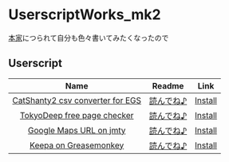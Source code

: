 # UserscriptWorks_mk2

[本家](https://github.com/PC-CNT/UserscriptWorks)につられて自分も色々書いてみたくなったので

## Userscript

| Name | Readme | Link |
| :-: | :-: | :-: |
| [CatShanty2 csv converter for EGS](./CS2csv4EGS/) | [読んでね♪](./CS2csv4EGS/README.md) | [Install](./CS2csv4EGS/CS2csv4EGS.user.js?raw=1) |
| [TokyoDeep free page checker](./TokyoDeep_fpc/) | [読んでね♪](./TokyoDeep_fpc/README.md) | [Install](./TokyoDeep_fpc/TokyoDeep_fpc.user.js?raw=1) |
| [Google Maps URL on jmty](./Gmap_jmty/) | [読んでね♪](./Gmap_jmty/README.md) | [Install](./Gmap_jmty/Gmap_jmty.user.js?raw=1) |
| [Keepa on Greasemonkey](./Keepa_on_gm/) | [読んでね♪](./Keepa_on_gm/README.md) | [Install](./Keepa_on_gm/Keepa_on_gm.user.js?raw=1) |